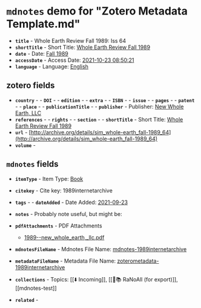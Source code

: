 # `mdnotes` demo for "Zotero Metadata Template.md"

- **`title`** - Whole Earth Review  Fall 1989: Iss 64
- **`shortTitle`** -  Short Title: [Whole Earth Review  Fall 1989](whole-earth-review-fall-1989)
- **`date`** -  Date: [Fall 1989](fall-1989)
- **`accessDate`** -  Access Date: [2021-10-23 08:50:21](2021-10-23-08:50:21)
- **`language`** -  Language: [English](english)

## zotero fields

- **`country`** - - **`DOI`** - - **`edition`** - - **`extra`** - - **`ISBN`** - - **`issue`** - - **`pages`** - - **`patent`** - - **`place`** - - **`publicationTitle`** - - **`publisher`** -  Publisher: [New Whole Earth, LLC](new-whole-earth,-llc)
- **`references`** - - **`rights`** - - **`section`** - - **`shortTitle`** -  Short Title: [Whole Earth Review  Fall 1989](whole-earth-review-fall-1989)
- **`url`** - [http://archive.org/details/sim_whole-earth_fall-1989_64](http://archive.org/details/sim_whole-earth_fall-1989_64)
- **`volume`** - 

## `mdnotes`  fields

- **`itemType`** -  Item Type: [Book](book)
- **`citekey`** -  Cite key: 1989internetarchive
- **`tags`** - - **`dateAdded`** -  Date Added: [2021-09-23](2021-09-23)
- **`notes`** - 
Probably note useful, but might be:

- **`pdfAttachments`** -  PDF Attachments
	- [1989--new_whole_earth,_llc.pdf](zotero://open-pdf/library/items/EABWUNHQ)

- **`mdnotesFileName`** -  Mdnotes File Name: [mdnotes-1989internetarchive](mdnotes-1989internetarchive)

- **`metadataFileName`** -  Metadata File Name: [zoterometadata-1989internetarchive](zoterometadata-1989internetarchive)

- **`collections`** -  Topics: [[⬇️ Incoming]], [[🌿📚 RaNoAll (for export)]], [[mdnotes-test]]

- **`related`** - 
  